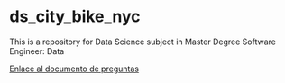 # ds_city_bike_nyc
This is a repository for Data Science subject in Master Degree Software Engineer: Data

[Enlace al documento de preguntas](https://docs.google.com/spreadsheets/d/1PT5r0x67JHVpuSzpPIfPh_0om8tuSGMuSRhx1AiyBtA/edit?pli=1&gid=0#gid=0)
